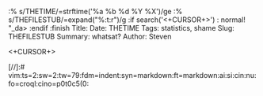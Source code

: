 :% s/THETIME/\=strftime('%a %b %d %Y %X')/ge
:% s/THEFILESTUB/\=expand("%:t:r")/g
:if search('<+CURSOR+>')
:  normal! "_da>
:endif
:finish
Title: 
Date: THETIME
Tags: statistics, shame
Slug: THEFILESTUB
Summary: whatsat?
Author: Steven

<+CURSOR+>

[//]:# vim:ts=2:sw=2:tw=79:fdm=indent:syn=markdown:ft=markdown:ai:si:cin:nu:fo=croql:cino=p0t0c5(0: 
